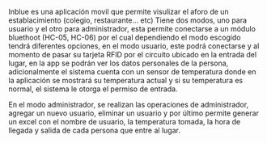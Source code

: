 
Inblue es una aplicación movil que permite visulizar el aforo de un establacimiento (colegio, restaurante... etc)
Tiene dos modos, uno para usuario y el otro para administrador, esta permite conectarse a un módulo bluethoot (HC-05, HC-06) por
el cual dependiendo el modo escogido tendrá diferentes opciones, en el modo usuario, este podrá conectarse y al momento de pasar
su tarjeta RFID por el circuito ubicado en la entrada del lugar, en la app se podrán ver los datos personales de la persona,
adicionalmente el sistema cuenta con un sensor de temperatura donde en la aplicación se mostrará su temperatura actual y si su temperatura
es normal, el sistema le otorga el permiso de entrada.

En el modo administrador, se realizan las operaciones de administrador, agregar un nuevo usuario, eliminar un usuario y por último permite
generar un excel con el nombre de usuario, la temperatura tomada, la hora de llegada y salida de cada persona que entre al lugar. 
